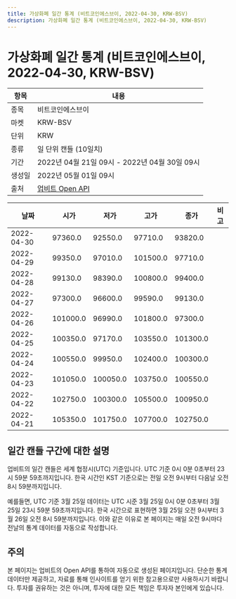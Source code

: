 ```yaml
---
title: 가상화폐 일간 통계 (비트코인에스브이, 2022-04-30, KRW-BSV)
description: 가상화폐 일간 통계 (비트코인에스브이, 2022-04-30, KRW-BSV)
---
```



가상화폐 일간 통계 (비트코인에스브이, 2022-04-30, KRW-BSV)
===

|항목|내용|
|--|--|
|종목|비트코인에스브이|
|마켓|KRW-BSV|
|단위|KRW|
|종류|일 단위 캔들 (10일치)|
|기간|2022년 04월 21일 09시 - 2022년 04월 30일 09시|
|생성일|2022년 05월 01일 09시|
|출처|[업비트 Open API](https://docs.upbit.com)|


|날짜|시가|저가|고가|종가|비고|
|--|--|--|--|--|--|
|2022-04-30|97360.0|92550.0|97710.0|93820.0|    |
|2022-04-29|99350.0|97010.0|101500.0|97710.0|    |
|2022-04-28|99130.0|98390.0|100800.0|99400.0|    |
|2022-04-27|97300.0|96600.0|99590.0|99130.0|    |
|2022-04-26|101000.0|96990.0|101800.0|97300.0|    |
|2022-04-25|100350.0|97170.0|103550.0|101300.0|    |
|2022-04-24|100550.0|99950.0|102400.0|100300.0|    |
|2022-04-23|101050.0|100050.0|103750.0|100550.0|    |
|2022-04-22|102750.0|100300.0|105500.0|100950.0|    |
|2022-04-21|105350.0|101750.0|107700.0|102750.0|    |


일간 캔들 구간에 대한 설명
---


업비트의 일간 캔들은 세계 협정시(UTC) 기준입니다. 
UTC 기준 0시 0분 0초부터 23시 59분 59초까지입니다. 
한국 시간인 KST 기준으로는 전일 오전 9시부터 다음날 오전 8시 59분까지입니다. 


예를들면, UTC 기준 3월 25일 데이터는 UTC 시준 3월 25일 0시 0분 0초부터 3월 25일 23시 59분 59초까지입니다. 
한국 시간으로 표현하면 3월 25일 오전 9시부터 3월 26일 오전 8시 59분까지입니다. 
이와 같은 이유로 본 페이지는 매일 오전 9시마다 전날의 통계 데이터를 자동으로 작성합니다. 


주의
---


본 페이지는 업비트의 Open API를 통하여 자동으로 생성된 페이지입니다. 
단순한 통계 데이터만 제공하고, 자료를 통해 인사이트를 얻기 위한 참고용으로만 사용하시기 바랍니다. 
투자를 권유하는 것은 아니며, 투자에 대한 모든 책임은 투자자 본인에게 있습니다. 
